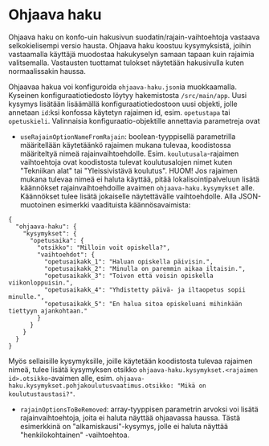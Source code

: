 # Ohjaava haku

Ohjaava haku on konfo-uin hakusivun suodatin/rajain-vaihtoehtoja vastaava selkokielisempi versio hausta. Ohjaava haku koostuu kysymyksistä, joihin vastaamalla käyttäjä muodostaa hakukyselyn samaan tapaan kuin rajaimia valitsemalla. Vastausten tuottamat tulokset näytetään hakusivulla kuten normaalissakin haussa.

Ohjaavaa hakua voi konfiguroida `ohjaava-haku.json`ia muokkaamalla. Kyseinen konfiguraatiotiedosto löytyy hakemistosta `/src/main/app`. Uusi kysymys lisätään lisäämällä konfiguraatiotiedostoon uusi objekti, jolle annetaan `id`:ksi konfossa käytetyn rajaimen id, esim. `opetustapa` tai `opetuskieli`. Valinnaisia konfiguraatio-objektille annettavia parametreja ovat

- `useRajainOptionNameFromRajain`: boolean-tyyppisellä parametrilla määritellään käytetäänkö rajaimen mukana tulevaa, koodistossa määriteltyä nimeä rajainvaihtoehdolle. Esim. `koulutusala`-rajaimen vaihtoehtoja ovat koodistosta tulevat koulutusalojen nimet kuten "Tekniikan alat" tai "Yleissivistävä koulutus". HUOM! Jos rajaimen mukana tulevaa nimeä ei haluta käyttää, pitää lokalisointipalveluun lisätä käännökset rajainvaihtoehdoille avaimen `ohjaava-haku.kysymykset` alle. Käännökset tulee lisätä jokaiselle näytettävälle vaihtoehdolle. Alla JSON-muotoinen esimerkki vaadituista käännösavaimista:
```
{
  "ohjaava-haku": {
    "kysymykset": {
      "opetusaika": {
        "otsikko": "Milloin voit opiskella?",
        "vaihtoehdot": {
          "opetusaikakk_1": "Haluan opiskella päivisin.",
          "opetusaikakk_2": "Minulla on paremmin aikaa iltaisin.",
          "opetusaikakk_3": "Toivon että voisin opiskella viikonloppuisin.",
          "opetusaikakk_4": "Yhdistetty päivä- ja iltaopetus sopii minulle.",
          "opetusaikakk_5": "En halua sitoa opiskeluani mihinkään tiettyyn ajankohtaan."
        }
      }
    }
  }
}
```

Myös sellaisille kysymyksille, joille käytetään koodistosta tulevaa rajaimen nimeä, tulee lisätä kysymyksen otsikko `ohjaava-haku.kysymykset.<rajaimen id>.otsikko`-avaimen alle, esim. `ohjaava-haku.kysymykset.pohjakoulutusvaatimus.otsikko: "Mikä on koulutustaustasi?"`.

- `rajainOptionsToBeRemoved`: array-tyyppisen parametrin arvoksi voi lisätä rajainvaihtoehtoja, joita ei haluta näyttää ohjaavassa haussa. Tästä esimerkkinä on "alkamiskausi"-kysymys, jolle ei haluta näyttää "henkilokohtainen" -vaihtoehtoa.
